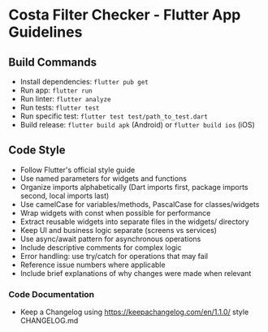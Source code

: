 # Costa Filter Checker - Flutter App Guidelines

## Build Commands
- Install dependencies: `flutter pub get`
- Run app: `flutter run`
- Run linter: `flutter analyze`
- Run tests: `flutter test`
- Run specific test: `flutter test test/path_to_test.dart`
- Build release: `flutter build apk` (Android) or `flutter build ios` (iOS)

## Code Style
- Follow Flutter's official style guide
- Use named parameters for widgets and functions
- Organize imports alphabetically (Dart imports first, package imports second, local imports last)
- Use camelCase for variables/methods, PascalCase for classes/widgets
- Wrap widgets with const when possible for performance
- Extract reusable widgets into separate files in the widgets/ directory
- Keep UI and business logic separate (screens vs services)
- Use async/await pattern for asynchronous operations
- Include descriptive comments for complex logic
- Error handling: use try/catch for operations that may fail
- Reference issue numbers where applicable
- Include brief explanations of why changes were made when relevant

### Code Documentation
- Keep a Changelog using https://keepachangelog.com/en/1.1.0/ style CHANGELOG.md